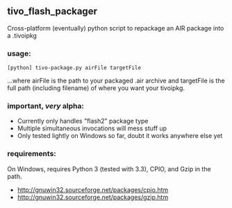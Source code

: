 ## tivo_flash_packager

Cross-platform (eventually) python script to repackage an AIR package into a .tivoipkg

### usage:

    [python] tivo-package.py airFile targetFile
    
...where airFile is the path to your packaged .air archive and targetFile is the full path (including filename) of where you want your tivoipkg.

### important, _very_ alpha: 

* Currently only handles "flash2" package type
* Multiple simultaneous invocations will mess stuff up
* Only tested lightly on Windows so far, doubt it works anywhere else yet

### requirements:

On Windows, requires Python 3 (tested with 3.3), CPIO, and Gzip in the path.

* http://gnuwin32.sourceforge.net/packages/cpio.htm
* http://gnuwin32.sourceforge.net/packages/gzip.htm


